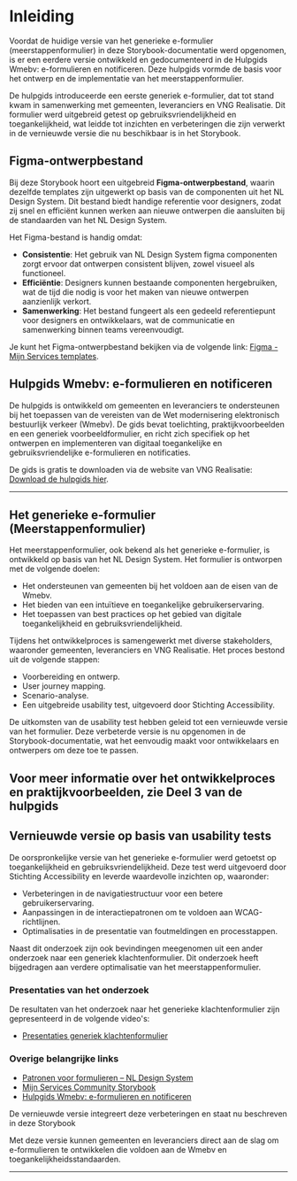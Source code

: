# Inleiding

Voordat de huidige versie van het generieke e-formulier (meerstappenformulier) in deze Storybook-documentatie werd opgenomen, is er een eerdere versie ontwikkeld en gedocumenteerd in de Hulpgids Wmebv: e-formulieren en notificeren. Deze hulpgids vormde de basis voor het ontwerp en de implementatie van het meerstappenformulier.

De hulpgids introduceerde een eerste generiek e-formulier, dat tot stand kwam in samenwerking met gemeenten, leveranciers en VNG Realisatie. Dit formulier werd uitgebreid getest op gebruiksvriendelijkheid en toegankelijkheid, wat leidde tot inzichten en verbeteringen die zijn verwerkt in de vernieuwde versie die nu beschikbaar is in het Storybook.

## Figma-ontwerpbestand

Bij deze Storybook hoort een uitgebreid **Figma-ontwerpbestand**, waarin dezelfde templates zijn uitgewerkt op basis van de componenten uit het NL Design System. Dit bestand biedt handige referentie voor designers, zodat zij snel en efficiënt kunnen werken aan nieuwe ontwerpen die aansluiten bij de standaarden van het NL Design System.

Het Figma-bestand is handig omdat:

- **Consistentie**: Het gebruik van NL Design System figma componenten zorgt ervoor dat ontwerpen consistent blijven, zowel visueel als functioneel.
- **Efficiëntie**: Designers kunnen bestaande componenten hergebruiken, wat de tijd die nodig is voor het maken van nieuwe ontwerpen aanzienlijk verkort.
- **Samenwerking**: Het bestand fungeert als een gedeeld referentiepunt voor designers en ontwikkelaars, wat de communicatie en samenwerking binnen teams vereenvoudigt.

Je kunt het Figma-ontwerpbestand bekijken via de volgende link: [Figma - Mijn Services templates](https://www.figma.com/design/pB5d6RlVSa1B088Xpm1sSo/2025---MijnServices---Templates--Voorheen--Overheidsbrede-portalen-).

## Hulpgids Wmebv: e-formulieren en notificeren

De hulpgids is ontwikkeld om gemeenten en leveranciers te ondersteunen bij het toepassen van de vereisten van de Wet modernisering elektronisch bestuurlijk verkeer (Wmebv). De gids bevat toelichting, praktijkvoorbeelden en een generiek voorbeeldformulier, en richt zich specifiek op het ontwerpen en implementeren van digitaal toegankelijke en gebruiksvriendelijke e-formulieren en notificaties.

De gids is gratis te downloaden via de website van VNG Realisatie: [Download de hulpgids hier](https://vng.nl/wmebv).

---

## Het generieke e-formulier (Meerstappenformulier)

Het meerstappenformulier, ook bekend als het generieke e-formulier, is ontwikkeld op basis van het NL Design System. Het formulier is ontworpen met de volgende doelen:

- Het ondersteunen van gemeenten bij het voldoen aan de eisen van de Wmebv.
- Het bieden van een intuïtieve en toegankelijke gebruikerservaring.
- Het toepassen van best practices op het gebied van digitale toegankelijkheid en gebruiksvriendelijkheid.

Tijdens het ontwikkelproces is samengewerkt met diverse stakeholders, waaronder gemeenten, leveranciers en VNG Realisatie. Het proces bestond uit de volgende stappen:

- Voorbereiding en ontwerp.
- User journey mapping.
- Scenario-analyse.
- Een uitgebreide usability test, uitgevoerd door Stichting Accessibility.

De uitkomsten van de usability test hebben geleid tot een vernieuwde versie van het formulier. Deze verbeterde versie is nu opgenomen in de Storybook-documentatie, wat het eenvoudig maakt voor ontwikkelaars en ontwerpers om deze toe te passen.

## Voor meer informatie over het ontwikkelproces en praktijkvoorbeelden, zie Deel 3 van de hulpgids

## Vernieuwde versie op basis van usability tests

De oorspronkelijke versie van het generieke e-formulier werd getoetst op toegankelijkheid en gebruiksvriendelijkheid. Deze test werd uitgevoerd door Stichting Accessibility en leverde waardevolle inzichten op, waaronder:

- Verbeteringen in de navigatiestructuur voor een betere gebruikerservaring.
- Aanpassingen in de interactiepatronen om te voldoen aan WCAG-richtlijnen.
- Optimalisaties in de presentatie van foutmeldingen en processtappen.

Naast dit onderzoek zijn ook bevindingen meegenomen uit een ander onderzoek naar een generiek klachtenformulier. Dit onderzoek heeft bijgedragen aan verdere optimalisatie van het meerstappenformulier.

### Presentaties van het onderzoek

De resultaten van het onderzoek naar het generieke klachtenformulier zijn gepresenteerd in de volgende video's:

- [Presentaties generiek klachtenformulier](https://www.youtube.com/@NLDesignSystem/search?query=klachtenformulier)

### Overige belangrijke links

- [Patronen voor formulieren – NL Design System](https://nldesignsystem.nl/voorbeelden/patronen/formulieren)
- [Mijn Services Community Storybook](https://nl-design-system.github.io/mijn-services/)
- [Hulpgids Wmebv: e-formulieren en notificeren](https://vng.nl/wmebv)

De vernieuwde versie integreert deze verbeteringen en staat nu beschreven in deze Storybook

Met deze versie kunnen gemeenten en leveranciers direct aan de slag om e-formulieren te ontwikkelen die voldoen aan de Wmebv en toegankelijkheidsstandaarden.

---
